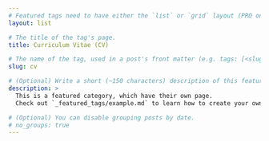 ```yaml
---
# Featured tags need to have either the `list` or `grid` layout (PRO only).
layout: list

# The title of the tag's page.
title: Curriculum Vitae (CV)

# The name of the tag, used in a post's front matter (e.g. tags: [<slug>]).
slug: cv

# (Optional) Write a short (~150 characters) description of this featured tag.
description: >
  This is a featured category, which have their own page.
  Check out `_featured_tags/example.md` to learn how to create your own.

# (Optional) You can disable grouping posts by date.
# no_groups: true
---
```

